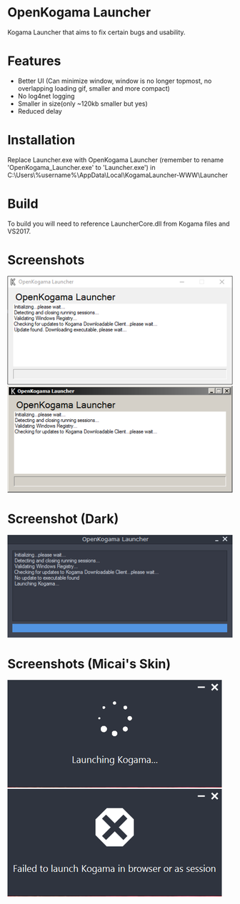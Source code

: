 # OpenKogama Launcher
Kogama Launcher that aims to fix certain bugs and usability.  
# Features
- Better UI (Can minimize window, window is no longer topmost, no overlapping loading gif, smaller and more compact)
- No log4net logging
- Smaller in size(only ~120kb smaller but yes)
- Reduced delay
# Installation
Replace Launcher.exe with OpenKogama Launcher (remember to rename 'OpenKogama_Launcher.exe' to 'Launcher.exe') in C:\Users\\%username%\AppData\Local\KogamaLauncher-WWW\Launcher  
# Build
To build you will need to reference LauncherCore.dll from Kogama files and VS2017.
# Screenshots
![Screenshot1](https://raw.githubusercontent.com/Aethusx/OpenKogama_Launcher/master/Screenshots/1.png)
![Screenshot2](https://raw.githubusercontent.com/Aethusx/OpenKogama_Launcher/master/Screenshots/2.png)
# Screenshot (Dark)
![Screenshot3](https://raw.githubusercontent.com/Aethusx/OpenKogama_Launcher/master/Screenshots/3.png)
# Screenshots (Micai's Skin)
![Screenshot4](https://raw.githubusercontent.com/Aethusx/OpenKogama_Launcher/master/Screenshots/4.png)
![Screenshot5](https://raw.githubusercontent.com/Aethusx/OpenKogama_Launcher/master/Screenshots/5.png)
